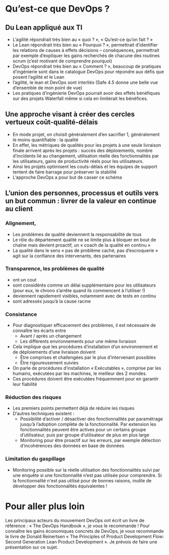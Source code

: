 # Qu’est-ce que DevOps ? 

## Du Lean appliqué aux TI
- L’agilité répondrait très bien au « quoi ? », « Qu’est-ce qu’on fait ? »
- Le Lean répondrait très bien au « Pourquoi ? », permettrait d’identifier les relations de causes à effets décisions – conséquences, permettrait par exemple d’expliquer les gains recherchés de chacune des routines scrum (c’est motivant de comprendre pourquoi)
- DevOps répondrait très bien au « Comment ? », beaucoup de pratiques d’ingénierie sont dans le catalogue DevOps pour répondre aux défis que posent l’agilité et le Lean
- l’agilité, le lean et DevOps sont interliés (Safe 4.5 donne une belle vue d’ensemble de mon point de vue)
- Les pratiques d’ingénierie DevOps pourrait avoir des effets bénéfiques sur des projets Waterfall même si cela en limiterait les bénéfices.
## Une approche visant à créer des cercles vertueux coût-qualité-délais
- En mode projet, on choisit généralement d’en sacrifier 1, généralement le moins quantifiable : la qualité
- En effet, les métriques de qualités pour les projets à une seule livraison finale arrivent après les projets : succès des déploiements, nombre d’incidents lié au changement, utilisation réelle des fonctionnalités par les utilisateurs, gains de productivité réels pour les utilisateurs.
- Ainsi les projets optimisent les couts-délais et les équipes de support tentent de faire barrage pour préserver la stabilité
- L’approche DevOps a pour but de casser ce schéma

## L’union des personnes, processus et outils vers un but commun : livrer de la valeur en continue au client 

### Alignement,
-  Les problèmes de qualité deviennent la responsabilité de tous
-  Le rôle du département qualité ne se limite plus à bloquer en bout de chaîne mais devient proactif, un « coach de la qualité en continu »
-  La qualité dans le sens « pas de problème caché, pas d’escroquerie » agit sur la confiance des intervenants, des partenaires

### Transparence, les problèmes de qualité
-  ont un cout 
-  sont considérés comme un délai supplémentaire pour les utilisateurs (pour eux, le chrono s’arrête quand ils commencent à l’utiliser !)
-  deviennent rapidement visibles, notamment avec de tests en continu
-  sont adressés jusqu’à la cause racine

### Consistance
-  Pour diagnostiquer efficacement des problèmes, il est nécessaire de connaître les écarts entre
    - Avant / après un changement
    - Les différents environnements pour une même livraison
-  Cela implique que les procédures d’installation d’un environnement et de déploiements d’une livraison doivent
    - Être comprises et challengées par le plus d’intervenant possibles
    - Être rigoureusement suivies
-  On parle de procédures d’installation « Exécutables », comprise par les humains, exécutées par les machines, le meilleur des 2 mondes.
-  Ces procédures doivent être exécutées fréquemment pour en garantir leur fiabilité

### Réduction des risques 
-  Les premiers points permettent déjà de réduire les risques
-  D’autres techniques existent :
    - Possibilité d’activer / désactiver des fonctionnalités par paramétrage jusqu’à l’adoption complète de la fonctionnalité. Par extension les fonctionnalités peuvent être actives pour un certains groupe d’utilisateur, puis par groupe d’utilisateur de plus en plus large
    - Monitoring pour être proactif sur les erreurs, par exemple détection d’incohérences des données en base de données

### Limitation du gaspillage
- Monitoring possible sur la réelle utilisation des fonctionnalités suivi par une enquête si une fonctionnalité n’est pas utilisée pour comprendre. Si la fonctionnalité n'est pas utilisé pour de bonnes raisons, inutile de développer des fonctionnalités équivalentes !

# Pour aller plus loin

Les principaux acteurs du mouvement DevOps ont écrit un livre de référence : « The DevOps Handbook », je vous le recommande !
Pour connaître les gains économiques concrets de DevOps, je vous recommande le livre de Donald Reinertsen « The Principles of Product Development Flow: Second Generation Lean Product Development ». Je prévois de faire une présentation sur ce sujet.
